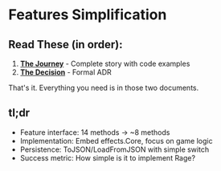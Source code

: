 # Features Simplification

## Read These (in order):

1. **[The Journey](../../../docs/journey/008-features-conditions-refactor.md)** - Complete story with code examples
2. **[The Decision](../../../docs/adr/0020-features-conditions-simplification.md)** - Formal ADR

That's it. Everything you need is in those two documents.

## tl;dr

- Feature interface: 14 methods → ~8 methods
- Implementation: Embed effects.Core, focus on game logic
- Persistence: ToJSON/LoadFromJSON with simple switch
- Success metric: How simple is it to implement Rage?